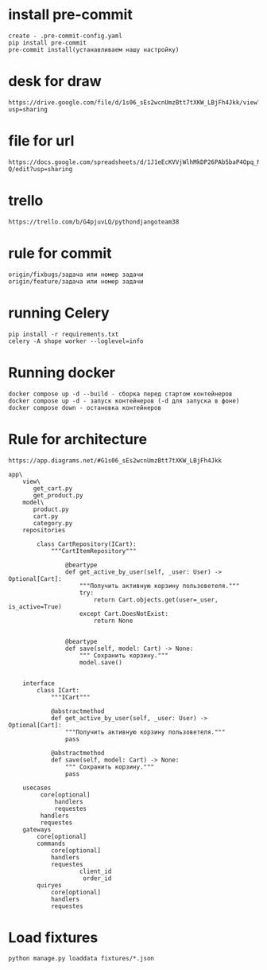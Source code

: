 # install pre-commit
    create - .pre-commit-config.yaml
    pip install pre-commit
    pre-commit install(устанавливаем нашу настройку)

# desk for draw
    https://drive.google.com/file/d/1s06_sEs2wcnUmzBtt7tXKW_LBjFh4Jkk/view?usp=sharing

# file for url
    https://docs.google.com/spreadsheets/d/1J1eEcKVVjWlhMkDP26PAb5baP4Opq_MPgAApUw9dK-Q/edit?usp=sharing

# trello
    https://trello.com/b/G4pjuvLQ/pythondjangoteam38

# rule for commit
    origin/fixbugs/задача или номер задачи
    origin/feature/задача или номер задачи

# running Celery
    pip install -r requirements.txt
    celery -A shope worker --loglevel=info

# Running docker
    docker compose up -d --build - сборка перед стартом контейнеров
    docker compose up -d - запуск контейнеров (-d для запуска в фоне)
    docker compose down - остановка контейнеров

# Rule for architecture
    https://app.diagrams.net/#G1s06_sEs2wcnUmzBtt7tXKW_LBjFh4Jkk

    app\
        view\
           get_cart.py
           get_product.py
        model\
           product.py
           cart.py
           category.py
        repositories
            
            class CartRepository(ICart):
                """CartItemRepository"""

                    @beartype
                    def get_active_by_user(self, _user: User) -> Optional[Cart]:
                        """Получить активную корзину пользоветеля."""
                        try:
                            return Cart.objects.get(user=_user, is_active=True)
                        except Cart.DoesNotExist:
                            return None


                    @beartype
                    def save(self, model: Cart) -> None:
                        """ Сохранить корзину."""
                        model.save()


        interface
            class ICart:
                """ICart"""
            
                @abstractmethod
                def get_active_by_user(self, _user: User) -> Optional[Cart]:
                    """Получить активную корзину пользоветеля."""
                    pass
            
                @abstractmethod
                def save(self, model: Cart) -> None:
                    """ Сохранить корзину."""
                    pass
        
        usecases
             core[optional]
                 handlers
                 requestes
             handlers
             requestes
        gateways
            core[optional]
            commands
                core[optional]
                handlers
                requestes
                        client_id
                         order_id
            quiryes
                core[optional]
                handlers
                requestes


# Load fixtures
```shell
python manage.py loaddata fixtures/*.json
```

